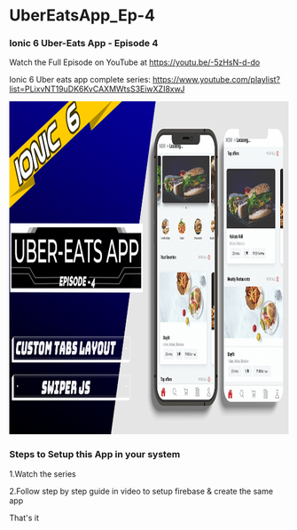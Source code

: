 # UberEatsApp_Ep-4
### Ionic 6 Uber-Eats App - Episode 4

Watch the Full Episode on YouTube at https://youtu.be/-5zHsN-d-do

Ionic 6 Uber eats app complete series: https://www.youtube.com/playlist?list=PLixvNT19uDK6KvCAXMWtsS3EiwXZI8xwJ

<img src="https://github.com/Nykz/UberEatsApp_Ep-4/blob/main/Snapshot.png" width="1200" height="600" />

### Steps to Setup this App in your system

1.Watch the series 

2.Follow step by step guide in video to setup firebase & create the same app

That's it
